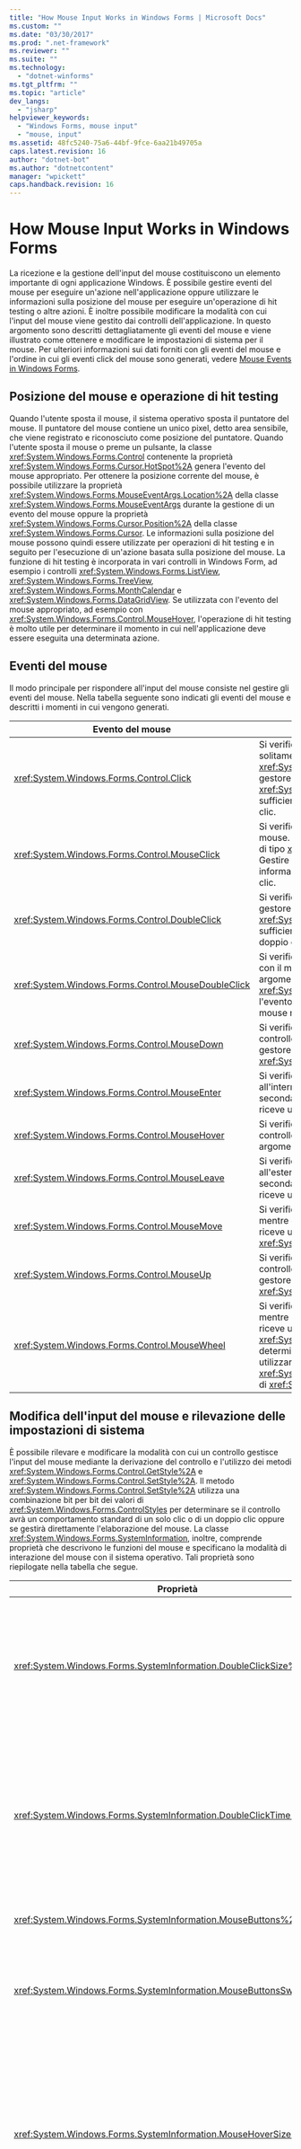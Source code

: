 ```yaml
---
title: "How Mouse Input Works in Windows Forms | Microsoft Docs"
ms.custom: ""
ms.date: "03/30/2017"
ms.prod: ".net-framework"
ms.reviewer: ""
ms.suite: ""
ms.technology: 
  - "dotnet-winforms"
ms.tgt_pltfrm: ""
ms.topic: "article"
dev_langs: 
  - "jsharp"
helpviewer_keywords: 
  - "Windows Forms, mouse input"
  - "mouse, input"
ms.assetid: 48fc5240-75a6-44bf-9fce-6aa21b49705a
caps.latest.revision: 16
author: "dotnet-bot"
ms.author: "dotnetcontent"
manager: "wpickett"
caps.handback.revision: 16
---
```

# How Mouse Input Works in Windows Forms
La ricezione e la gestione dell'input del mouse costituiscono un elemento importante di ogni applicazione Windows.  È possibile gestire eventi del mouse per eseguire un'azione nell'applicazione oppure utilizzare le informazioni sulla posizione del mouse per eseguire un'operazione di hit testing o altre azioni.  È inoltre possibile modificare la modalità con cui l'input del mouse viene gestito dai controlli dell'applicazione.  In questo argomento sono descritti dettagliatamente gli eventi del mouse e viene illustrato come ottenere e modificare le impostazioni di sistema per il mouse.  Per ulteriori informazioni sui dati forniti con gli eventi del mouse e l'ordine in cui gli eventi click del mouse sono generati, vedere [Mouse Events in Windows Forms](../../../docs/framework/winforms/mouse-events-in-windows-forms.md).  
  
## Posizione del mouse e operazione di hit testing  
 Quando l'utente sposta il mouse, il sistema operativo sposta il puntatore del mouse.  Il puntatore del mouse contiene un unico pixel, detto area sensibile, che viene registrato e riconosciuto come posizione del puntatore.  Quando l'utente sposta il mouse o preme un pulsante, la classe <xref:System.Windows.Forms.Control> contenente la proprietà <xref:System.Windows.Forms.Cursor.HotSpot%2A> genera l'evento del mouse appropriato.  Per ottenere la posizione corrente del mouse, è possibile utilizzare la proprietà <xref:System.Windows.Forms.MouseEventArgs.Location%2A> della classe <xref:System.Windows.Forms.MouseEventArgs> durante la gestione di un evento del mouse oppure la proprietà <xref:System.Windows.Forms.Cursor.Position%2A> della classe <xref:System.Windows.Forms.Cursor>.  Le informazioni sulla posizione del mouse possono quindi essere utilizzate per operazioni di hit testing e in seguito per l'esecuzione di un'azione basata sulla posizione del mouse.  La funzione di hit testing è incorporata in vari controlli in Windows Form, ad esempio i controlli <xref:System.Windows.Forms.ListView>, <xref:System.Windows.Forms.TreeView>, <xref:System.Windows.Forms.MonthCalendar> e <xref:System.Windows.Forms.DataGridView>.  Se utilizzata con l'evento del mouse appropriato, ad esempio con <xref:System.Windows.Forms.Control.MouseHover>, l'operazione di hit testing è molto utile per determinare il momento in cui nell'applicazione deve essere eseguita una determinata azione.  
  
## Eventi del mouse  
 Il modo principale per rispondere all'input del mouse consiste nel gestire gli eventi del mouse.  Nella tabella seguente sono indicati gli eventi del mouse e descritti i momenti in cui vengono generati.  
  
|Evento del mouse|Descrizione|  
|----------------------|-----------------|  
|<xref:System.Windows.Forms.Control.Click>|Si verifica quando il pulsante del mouse viene rilasciato, solitamente prima dell'evento <xref:System.Windows.Forms.Control.MouseUp>.  Il gestore di questo evento riceve un argomento di tipo <xref:System.EventArgs>.  Gestire l'evento quando è sufficiente determinare il momento in cui si verifica un clic.|  
|<xref:System.Windows.Forms.Control.MouseClick>|Si verifica quando l'utente fa clic sul controllo con il mouse.  Il gestore di questo evento riceve un argomento di tipo <xref:System.Windows.Forms.MouseEventArgs>.  Gestire l'evento quando è necessario reperire informazioni sul mouse nel momento in cui si verifica un clic.|  
|<xref:System.Windows.Forms.Control.DoubleClick>|Si verifica quando viene fatto doppio clic sul controllo.  Il gestore di questo evento riceve un argomento di tipo <xref:System.EventArgs>.  Gestire l'evento quando è sufficiente determinare il momento in cui si verifica un doppio clic.|  
|<xref:System.Windows.Forms.Control.MouseDoubleClick>|Si verifica quando l'utente fa doppio clic sul controllo con il mouse.  Il gestore di questo evento riceve un argomento di tipo <xref:System.Windows.Forms.MouseEventArgs>.  Gestire l'evento quando è necessario reperire informazioni sul mouse nel momento in cui si verifica un doppio clic.|  
|<xref:System.Windows.Forms.Control.MouseDown>|Si verifica quando il puntatore del mouse è sopra il controllo e l'utente preme un pulsante del mouse.  Il gestore di questo evento riceve un argomento di tipo <xref:System.Windows.Forms.MouseEventArgs>.|  
|<xref:System.Windows.Forms.Control.MouseEnter>|Si verifica quando il puntatore del mouse si sposta all'interno del bordo o dell'area client del controllo, a seconda del tipo di controllo.  Il gestore di questo evento riceve un argomento di tipo <xref:System.EventArgs>.|  
|<xref:System.Windows.Forms.Control.MouseHover>|Si verifica quando il puntatore del mouse si ferma sul controllo.  Il gestore di questo evento riceve un argomento di tipo <xref:System.EventArgs>.|  
|<xref:System.Windows.Forms.Control.MouseLeave>|Si verifica quando il puntatore del mouse si sposta all'esterno del bordo o dell'area client del controllo, a seconda del tipo di controllo.  Il gestore di questo evento riceve un argomento di tipo <xref:System.EventArgs>.|  
|<xref:System.Windows.Forms.Control.MouseMove>|Si verifica quando il puntatore del mouse si sposta mentre è su un controllo.  Il gestore di questo evento riceve un argomento di tipo <xref:System.Windows.Forms.MouseEventArgs>.|  
|<xref:System.Windows.Forms.Control.MouseUp>|Si verifica quando il puntatore del mouse è sopra il controllo e l'utente rilascia un pulsante del mouse.  Il gestore di questo evento riceve un argomento di tipo <xref:System.Windows.Forms.MouseEventArgs>.|  
|<xref:System.Windows.Forms.Control.MouseWheel>|Si verifica quando l'utente muove la rotellina del mouse mentre il controllo è attivo.  Il gestore di questo evento riceve un argomento di tipo <xref:System.Windows.Forms.MouseEventArgs>.  Per determinare l'entità dello scorrimento del mouse, utilizzare la proprietà <xref:System.Windows.Forms.MouseEventArgs.Delta%2A> di <xref:System.Windows.Forms.MouseEventArgs>.|  
  
## Modifica dell'input del mouse e rilevazione delle impostazioni di sistema  
 È possibile rilevare e modificare la modalità con cui un controllo gestisce l'input del mouse mediante la derivazione del controllo e l'utilizzo dei metodi <xref:System.Windows.Forms.Control.GetStyle%2A> e <xref:System.Windows.Forms.Control.SetStyle%2A>.  Il metodo <xref:System.Windows.Forms.Control.SetStyle%2A> utilizza una combinazione bit per bit dei valori di <xref:System.Windows.Forms.ControlStyles> per determinare se il controllo avrà un comportamento standard di un solo clic o di un doppio clic oppure se gestirà direttamente l'elaborazione del mouse.  La classe <xref:System.Windows.Forms.SystemInformation>, inoltre, comprende proprietà che descrivono le funzioni del mouse e specificano la modalità di interazione del mouse con il sistema operativo.  Tali proprietà sono riepilogate nella tabella che segue.  
  
|Proprietà|Descrizione|  
|---------------|-----------------|  
|<xref:System.Windows.Forms.SystemInformation.DoubleClickSize%2A>|Ottiene le dimensioni, in pixel, dell'area in cui l'utente deve fare clic due volte affinché il sistema operativo consideri i due clic come un doppio clic.|  
|<xref:System.Windows.Forms.SystemInformation.DoubleClickTime%2A>|Ottiene il numero massimo di millisecondi consentiti tra il primo e il secondo clic affinché il sistema operativo consideri l'azione del mouse come un doppio clic.|  
|<xref:System.Windows.Forms.SystemInformation.MouseButtons%2A>|Ottiene il numero di pulsanti del mouse.|  
|<xref:System.Windows.Forms.SystemInformation.MouseButtonsSwapped%2A>|Ottiene un valore che indica se le funzioni dei pulsanti sinistro e destro sono state invertite.|  
|<xref:System.Windows.Forms.SystemInformation.MouseHoverSize%2A>|Ottiene le dimensioni, in pixel, del rettangolo entro il quale il puntatore del mouse deve soffermarsi per la durata necessaria prima che venga generato un messaggio visualizzato al passaggio del mouse.|  
|<xref:System.Windows.Forms.SystemInformation.MouseHoverTime%2A>|Ottiene il tempo, in millisecondi, per il quale il puntatore del mouse deve soffermarsi sul rettangolo prima che venga generato un messaggio visualizzato al passaggio del mouse.|  
|<xref:System.Windows.Forms.SystemInformation.MousePresent%2A>|Ottiene un valore indicante se è installato un mouse.|  
|<xref:System.Windows.Forms.SystemInformation.MouseSpeed%2A>|Ottiene un valore indicante la velocità corrente del mouse, da 1 a 20.|  
|<xref:System.Windows.Forms.SystemInformation.MouseWheelPresent%2A>|Ottiene un valore indicante se è installato un mouse dotato di rotellina.|  
|<xref:System.Windows.Forms.SystemInformation.MouseWheelScrollDelta%2A>|Ottiene il valore delta dell'incremento di una singola rotazione della rotellina del mouse.|  
|<xref:System.Windows.Forms.SystemInformation.MouseWheelScrollLines%2A>|Ottiene il numero di righe da far scorrere quando viene ruotata la rotellina del mouse.|  
  
## Vedere anche  
 [Mouse Input in a Windows Forms Application](../../../docs/framework/winforms/mouse-input-in-a-windows-forms-application.md)   
 [Mouse Capture in Windows Forms](../../../docs/framework/winforms/mouse-capture-in-windows-forms.md)   
 [Mouse Pointers in Windows Forms](../../../docs/framework/winforms/mouse-pointers-in-windows-forms.md)